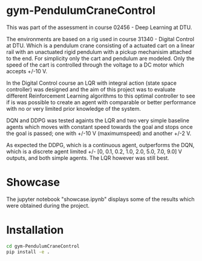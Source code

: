# gym-PendulumCraneControl
This was part of the assessment in course 02456 - Deep Learning at DTU.

The environments are based on a rig used in course 31340 - Digital Control at DTU. Which is a pendulum crane consisting of a actuated cart on a linear rail with an unactuated rigid pendulum with a pickup mechanisim attached to the end. For simplicity only the cart and pendulum are modeled. Only the speed of the cart is controlled through the voltage to a DC motor which accepts +/-10 V. 

In the Digital Control course an LQR with integral action (state space controller) was designed and the aim of this project was to evaluate different Reinforcement Learning algorithms to this optimal controller to see if is was possible to create an agent with comparable or better performance with no or very limited prior knowledge of the system.

DQN and DDPG was tested againts the LQR and two very simple baseline agents which moves with constant speed towards the goal and stops once the goal is passed; one with +/-10 V (maximumspeed) and another +/-2 V.

As expected the DDPG, which is a continuous agent, outperforms the DQN, which is a discrete agent limited +/- [0, 0.1, 0.2, 1.0, 2.0, 5.0, 7.0, 9.0] V outputs, and both simple agents. The LQR however was still best.

# Showcase
The jupyter notebook "showcase.ipynb" displays some of the results which were obtained during the project.

# Installation
```bash
cd gym-PendulumCraneControl
pip install -e .
```